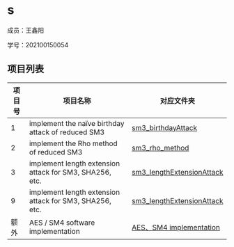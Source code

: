 # s

成员：王鑫阳

学号：202100150054

## 项目列表

<div align="center">

| 项目号  | 项目名称| 对应文件夹 |
| ---------- | -----------|-----------|
| 1   | implement the naïve birthday attack of reduced SM3   | [sm3_birthdayAttack](https://github.com/cat538/SDU-2022-CryptoProject) |
| 2   | implement the Rho method of reduced SM3   | [sm3_rho_method](https://github.com/cat538/SDU-2022-CryptoProject) |
| 3   | implement length extension attack for SM3, SHA256, etc.   | [sm3_lengthExtensionAttack](https://github.com/wxy-sudo/wxy-s/tree/main/sm3_lengthExtensionAttack) |
| 9   | implement length extension attack for SM3, SHA256, etc.   | [sm3_lengthExtensionAttack](https://github.com/wxy-sudo/wxy-s/tree/main/sm3_lengthExtensionAttack) |
| 额外   | AES / SM4 software implementation   | [AES、SM4 implementation](https://github.com/wxy-sudo/wxy-s/tree/main/AES%E3%80%81SM4%20implementation)|

</div>
